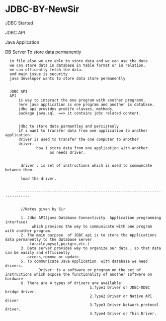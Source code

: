 # JDBC-BY-NewSir
JDBC Started

JDBC API

Java Application

DB Server
      To store data permanently 
      
      in file also we are able to store data and we can use the data .
      we can store data in database in table format or in relation.
      we can efficently fetch the data.
      and main issue is security
      java developer wants to store data store permanently 
      
      
      JDBC API
      API 
          is way to interact the one program with another programm.
          here java application is one program and another is database. 
          jdbc api provides predife classes, methods,
          package java.sql  ==> it contains jdbc related content.
          
          
          jdbc to store data parmantley and persistenly
          if i want to transfer data from one application to another application.
          driver is used to transfer the one computer to another
          driver:
                  how i store data from one application with another.
                        os needs driver.
                        
                        
           driver : is set of instructions which is used to communcate between them.
           
           load the driver.
           
           
         ----------------------------------------------------------------------------
           
           
           //Notes given by Sir
      
           1. Jdbc API(java Database Connectivity  Application programming interface) 
                which provices the way to communicate with one program with another program.
           2. The main purpose  of JDBC api is to store the Applications data permanently to the database server
               (oracle,mysql,postgre,etc.)
           3. Data server provides way to organize our data , so that data can be easily and efficiently 
              access,remove or update.
           5. To communicate Java Application  with database we need drivers.
                   Driver: is a software or program on the set of instructions which expose the functionality of another software on hardware
           6. There are 4 types of drivers are available:
                                          1.Type1 Driver or JDBC-ODBC bridge driver.
                                          2.Type2 Driver or Native API driver
                                          3.Type3 Driver Network protocol driver.
                                          4.Type4 Driver or Thin Driver.
                                          
                                          
           
                
                
      
      
